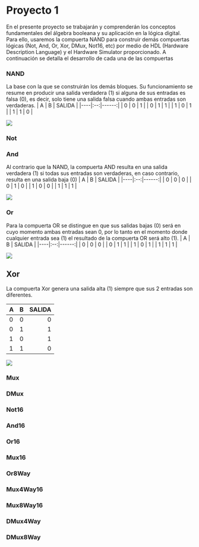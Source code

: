 # Proyecto 1
En el presente proyecto se trabajarán y comprenderán los conceptos fundamentales del álgebra booleana y su aplicación en la lógica digital. Para ello, usaremos la compuerta NAND para construir demás compuertas lógicas (Not, And, Or, Xor, DMux, Not16, etc) por medio de HDL (Hardware Description Language) y el Hardware Simulator proporcionado. A continuación se detalla el desarrollo de cada una de las compuertas

### NAND
La base con la que se construirán los demás bloques. Su funcionamiento se resume en producir una salida verdadera (1) si alguna de sus entradas es falsa (0), es decir, solo tiene una salida falsa cuando ambas entradas son verdaderas.
| A  | B | SALIDA |
|----|:--:|------:|
| 0 | 0 | 1 |
| 0 | 1 | 1 |
| 1 | 0 | 1 |
| 1 | 1 | 0 |

<img src="https://www.build-electronic-circuits.com/wp-content/uploads/2022/09/Logic-symbol-NAND-gate-text.png">

### Not

### And
Al contrario que la NAND, la compuerta AND resulta en una salida verdadera (1) si todas sus entradas son verdaderas, en caso contrario, resulta en una salida baja (0)
| A  | B | SALIDA |
|----|:--:|------:|
| 0 | 0 | 0 |
| 0 | 1 | 0 |
| 1 | 0 | 0 |
| 1 | 1 | 1 |

<img src="https://www.build-electronic-circuits.com/wp-content/uploads/2022/09/Logic-symbol-AND-gate-text.png">


### Or
Para la compuerta OR se distingue en que sus salidas bajas (0) será en cuyo momento ambas entradas sean 0, por lo tanto en el momento donde cualquier entrada sea (1) el resultado de la compuerta OR será alto (1).
| A  | B | SALIDA |
|----|:--:|------:|
| 0 | 0 | 0 |
| 0 | 1 | 1 |
| 1 | 0 | 1 |
| 1 | 1 | 1 |

<img src="https://mielectronicafacil.com/wp-content/uploads/2020/08/compuerta-logica-or-simbolo.jpg">

## Xor
La compuerta Xor genera una salida alta (1) siempre que sus 2 entradas son diferentes.

| A  | B | SALIDA |
|----|:--:|------:|
| 0 | 0 | 0 |
| 0 | 1 | 1 |
| 1 | 0 | 1 |
| 1 | 1 | 0 |

<img src="![image](https://github.com/skipword/Navi/assets/159461539/cf539071-c7ac-4689-8320-97a889f156d8)
">

### Mux

### DMux

### Not16

### And16

### Or16

### Mux16

### Or8Way

### Mux4Way16

### Mux8Way16

### DMux4Way

### DMux8Way
